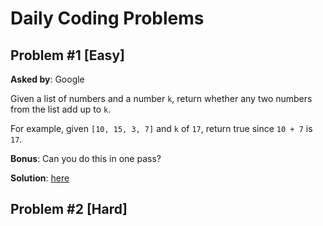 Daily Coding Problems
=====================

Problem #1 [Easy]
-----------------
**Asked by**: Google

Given a list of numbers and a number `k`, return whether any two numbers from the list add up to `k`.

For example, given `[10, 15, 3, 7]` and `k` of `17`, return true since `10 + 7` is `17`.

**Bonus**: Can you do this in one pass?

**Solution**: [here](/solutions/problem1.cpp)

Problem #2 [Hard]
-----------------